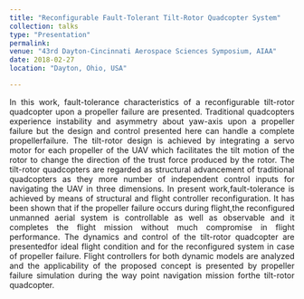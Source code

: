 ```yaml
---
title: "Reconfigurable Fault-Tolerant Tilt-Rotor Quadcopter System"
collection: talks
type: "Presentation"
permalink: 
venue: "43rd Dayton-Cincinnati Aerospace Sciences Symposium, AIAA"
date: 2018-02-27
location: "Dayton, Ohio, USA"

---
```


<div style="text-align: justify"> 
In  this work,  fault-tolerance  characteristics  of  a  reconfigurable  tilt-rotor quadcopter  upon  a propeller  failure  are  presented.  Traditional  quadcopters  experience  instability  and  asymmetry about  yaw-axis  upon  a  propeller  failure  but  the design  and  control  presented  here  can  handle  a complete propellerfailure. The tilt-rotor design is achieved by integrating a servo motor for each propeller of the UAV which facilitates the tilt motion of the rotor to change the direction of the trust force produced by the rotor. The tilt-rotor quadcopters are regarded as structural advancement of traditional quadcopters as they more number of independent control inputs for navigating the UAV in three dimensions. In present work,fault-tolerance is achieved by means of structural and flight controller reconfiguration. It has been shown that if the propeller failure occurs during flight,the reconfigured unmanned aerial system is controllable as well as observable and it completes the flight mission without much compromise in flight performance. The dynamics and control of the tilt-rotor quadcopter are presentedfor ideal flight condition and for the reconfigured system in case of propeller failure. Flight controllers for both dynamic models are analyzed and the applicability of  the  proposed  concept  is  presented  by propeller  failure simulation  during  the  way  point navigation mission forthe tilt-rotor quadcopter.  
</div> 

